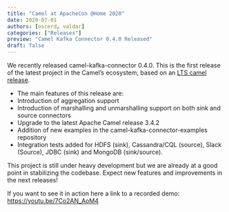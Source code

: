 ```yaml
---
title: "Camel at ApacheCon @Home 2020"
date: 2020-07-01
authors: [oscerd, valdar]
categories: ["Releases"]
preview: "Camel Kafka Connector 0.4.0 Released"
draft: false
---
```


We recently released camel-kafka-connector 0.4.0. This is the first release of the latest project in the Camel’s ecosystem, based on an [LTS camel release](https://camel.apache.org/blog/2020/03/LTS-Release-Schedule/). 

 * The main features of this release are:
 * Introduction of aggregation support
 * Introduction of marshalling and unmarshalling support on both sink and source connectors
 * Upgrade to the latest Apache Camel release 3.4.2
 * Addition of new examples in the camel-kafka-connector-examples repository
 * Integration tests added for HDFS (sink), Cassandra/CQL (source), Slack (Source), JDBC (sink) and MongoDB (sink/source).

This project is still under heavy development but we are already at a good point in stabilizing the codebase. Expect new features and improvements in the next releases!

If you want to see it in action here a link to a recorded demo: https://youtu.be/7Co2AN_AoM4


